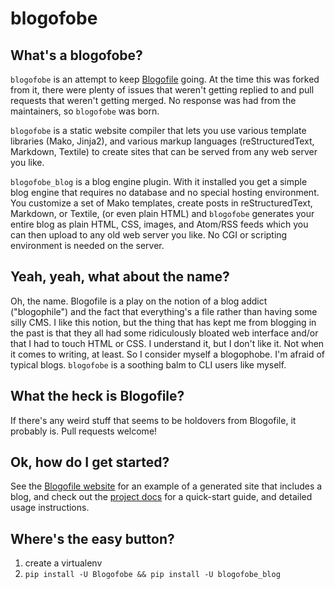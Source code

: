 # blogofobe

## What's a blogofobe?

`blogofobe` is an attempt to keep [Blogofile](http://blogofile.com/) going. 
At the time this was forked from it, there were plenty of issues that weren't 
getting replied to and pull requests that weren't getting merged. No response
was had from the maintainers, so `blogofobe` was born.

`blogofobe` is a static website compiler that lets you use various template
libraries (Mako, Jinja2), and various markup languages (reStructuredText, 
Markdown, Textile) to create sites that can be served from any web server 
you like.

`blogofobe_blog` is a blog engine plugin. With it installed you get a simple blog engine that requires no
database and no special hosting environment. You customize a set of Mako 
templates, create posts in reStructuredText, Markdown, or Textile, (or even 
plain HTML) and `blogofobe` generates your entire blog as plain HTML, CSS, 
images, and Atom/RSS feeds which you can then upload to any old web server 
you like. No CGI or scripting environment is needed on the server.

## Yeah, yeah, what about the name?

Oh, the name. Blogofile is a play on the notion of a blog addict ("blogophile") 
and the fact that everything's a file rather than having some silly CMS. I like 
this notion, but the thing that has kept me from blogging in the past is that 
they all had some ridiculously bloated web interface and/or that I had to touch 
HTML or CSS. I understand it, but I don't like it. Not when it comes to writing, 
at least. So I consider myself a blogophobe. I'm afraid of typical blogs. 
`blogofobe` is a soothing balm to CLI users like myself.

## What the heck is Blogofile?

If there's any weird stuff that seems to be holdovers from Blogofile, it 
probably is. Pull requests welcome!

## Ok, how do I get started?

See the [Blogofile website](http://blogofile.com/) for an example of a 
generated site that includes a blog, and check out the 
[project docs](http://blogofile.readthedocs.org/en/latest/) for a quick-start 
guide, and detailed usage instructions.

## Where's the easy button?

1. create a virtualenv
1. `pip install -U Blogofobe && pip install -U blogofobe_blog`
